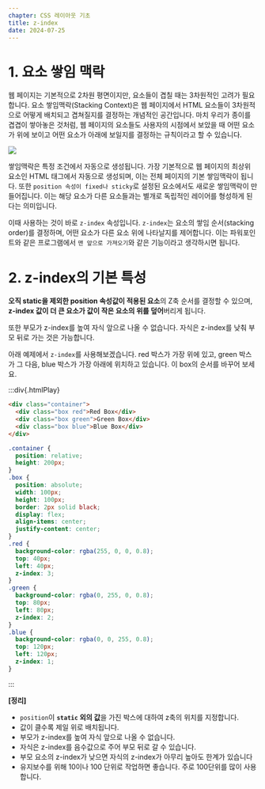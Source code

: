 ```yaml
---
chapter: CSS 레이아웃 기초
title: z-index
date: 2024-07-25
---
```


# 1. 요소 쌓임 맥락

웹 페이지는 기본적으로 2차원 평면이지만, 요소들이 겹칠 때는 3차원적인 고려가 필요합니다.
요소 쌓임맥락(Stacking Context)은 웹 페이지에서 HTML 요소들이 3차원적으로 어떻게 배치되고 겹쳐질지를 결정하는 개념적인 공간입니다. 마치 우리가 종이를 겹겹이 쌓아놓은 것처럼, 웹 페이지의 요소들도 사용자의 시점에서 보았을 때 어떤 요소가 위에 보이고 어떤 요소가 아래에 보일지를 결정하는 규칙이라고 할 수 있습니다.

![](/images/basecamp-html-css/chapter06/02-2.png)

쌓임맥락은 특정 조건에서 자동으로 생성됩니다. 가장 기본적으로 웹 페이지의 최상위 요소인 HTML 태그에서 자동으로 생성되며, 이는 전체 페이지의 기본 쌓임맥락이 됩니다. 또한 `position 속성이 fixed나 sticky`로 설정된 요소에서도 새로운 쌓임맥락이 만들어집니다. 이는 해당 요소가 다른 요소들과는 별개로 독립적인 레이어를 형성하게 된다는 의미입니다.

이때 사용하는 것이 바로 `z-index` 속성입니다. `z-index`는 요소의 쌓임 순서(stacking order)를 결정하며, 어떤 요소가 다른 요소 위에 나타날지를 제어합니다. 이는 파워포인트와 같은 프로그램에서 `맨 앞으로 가져오기`와 같은 기능이라고 생각하시면 됩니다.

# 2. z-index의 기본 특성

**오직 static을 제외한 position 속성값이 적용된 요소**의 Z축 순서를 결정할 수 있으며, **z-index 값이 더 큰 요소가 값이 작은 요소의 위를 덮어**버리게 됩니다.

또한 부모가 z-index를 높여 자식 앞으로 나올 수 없습니다. 자식은 z-index를 낮춰 부모 뒤로 가는 것은 가능합니다.

아래 예제에서 `z-index`를 사용해보겠습니다. red 박스가 가장 위에 있고, green 박스가 그 다음, blue 박스가 가장 아래에 위치하고 있습니다. 이 box의 순서를 바꾸어 보세요.

:::div{.htmlPlay}

```html
<div class="container">
  <div class="box red">Red Box</div>
  <div class="box green">Green Box</div>
  <div class="box blue">Blue Box</div>
</div>
```

```css
.container {
  position: relative;
  height: 200px;
}
.box {
  position: absolute;
  width: 100px;
  height: 100px;
  border: 2px solid black;
  display: flex;
  align-items: center;
  justify-content: center;
}
.red {
  background-color: rgba(255, 0, 0, 0.8);
  top: 40px;
  left: 40px;
  z-index: 3;
}
.green {
  background-color: rgba(0, 255, 0, 0.8);
  top: 80px;
  left: 80px;
  z-index: 2;
}
.blue {
  background-color: rgba(0, 0, 255, 0.8);
  top: 120px;
  left: 120px;
  z-index: 1;
}
```

:::

**[정리]**

- `position`이 **`static` 외의 값**을 가진 박스에 대하여 z축의 위치를 지정합니다.
- 값이 클수록 제일 위로 배치됩니다.
- 부모가 z-index를 높여 자식 앞으로 나올 수 없습니다.
- 자식은 z-index를 음수값으로 주어 부모 뒤로 갈 수 있습니다.
- 부모 요소의 z-index가 낮으면 자식의 z-index가 아무리 높아도 한계가 있습니다
- 유지보수를 위해 10이나 100 단위로 작업하면 좋습니다. 주로 100단위를 많이 사용합니다.
